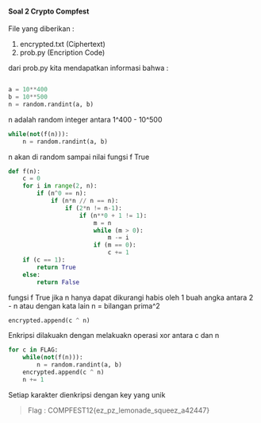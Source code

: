#### Soal 2 Crypto Compfest

File yang diberikan : 
<ol>
<li>encrypted.txt (Ciphertext) </li>
<li>prob.py (Encription Code)</li>
</ol>

dari prob.py kita mendapatkan informasi bahwa : 

```python

a = 10**400
b = 10**500
n = random.randint(a, b)

```
n adalah random integer antara 1^400 - 10^500  

```python
while(not(f(n))):
    n = random.randint(a, b)
```
n akan di random sampai nilai fungsi f True

```python
def f(n):
    c = 0
    for i in range(2, n):
        if (n^0 == n):
            if (n*n // n == n):
                if (2*n != n-1):
                    if (n**0 + 1 != 1):
                        m = n
                        while (m > 0):
                            m -= i
                        if (m == 0):
                            c += 1
    if (c == 1):
        return True
    else:
        return False
```
fungsi f True jika n hanya dapat dikurangi habis oleh 1 buah angka antara 2 - n atau dengan kata lain n = bilangan prima^2

```python
encrypted.append(c ^ n)
```
Enkripsi dilakuakn dengan melakuakn operasi xor antara c dan n

```python
for c in FLAG:
    while(not(f(n))):
        n = random.randint(a, b)
    encrypted.append(c ^ n)
    n += 1
```
Setiap karakter dienkripsi dengan key yang unik

> Flag : COMPFEST12{ez_pz_lemonade_squeez_a42447}